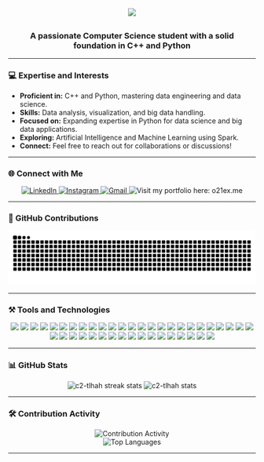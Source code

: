 <h1 align="center">
    <img src="https://readme-typing-svg.herokuapp.com/?font=Righteous&size=35&center=true&vCenter=true&width=500&height=70&duration=4000&lines=Hi+There!+👋;+I'm+Muhammad+Talha+Ramzan!" />
</h1>

<h3 align="center">A passionate Computer Science student with a solid foundation in C++ and Python</h3>

---

### 💻 Expertise and Interests

- **Proficient in:** C++ and Python, mastering data engineering and data science.
- **Skills:** Data analysis, visualization, and big data handling.
- **Focused on:** Expanding expertise in Python for data science and big data applications.
- **Exploring:** Artificial Intelligence and Machine Learning using Spark.
- **Connect:** Feel free to reach out for collaborations or discussions!

---

### 🌐 Connect with Me

<div align="center">
    <a href="https://www.linkedin.com/in/muhammad-talha-ramzan" target="_blank">
        <img src="https://img.shields.io/badge/-LinkedIn-%230077B5?style=for-the-badge&logo=linkedin&logoColor=white" alt="LinkedIn">
    </a>
    <a href="https://www.instagram.com/o21tlha" target="_blank">
        <img src="https://img.shields.io/badge/-Instagram-%23E4405F?style=for-the-badge&logo=instagram&logoColor=white" alt="Instagram">
    </a>
    <a href="mailto:c2.tlhah@gmail.com">
        <img src="https://img.shields.io/badge/-Gmail-%23333?style=for-the-badge&logo=gmail&logoColor=white" alt="Gmail">
    </a>
    <a href="https://o21ex.me" style="text-decoration: none;">
        <img src="https://img.shields.io/badge/Visit_my_portfolio-here-orange?style=for-the-badge&logo=firefox&logoColor=white" alt="Visit my portfolio here: o21ex.me">
    </a>
</div>

---

### 🐍 GitHub Contributions

<div align="center">
    <picture>
        <source media="(prefers-color-scheme: dark)" srcset="https://github.com/c2-tlhah/c2-tlhah/blob/output/github-contribution-grid-snake.svg" />
        <source media="(prefers-color-scheme: light)" srcset="https://github.com/c2-tlhah/c2-tlhah/blob/output/github-contribution-grid-snake.svg" />
        <img alt="github-snake" src="https://github.com/c2-tlhah/c2-tlhah/blob/output/github-contribution-grid-snake.svg" />
    </picture>
</div>

---

### ⚒️ Tools and Technologies

<div align="center">
   
<img src="https://img.shields.io/badge/Amazon_AWS-FF9900?style=for-the-badge&logo=amazonaws&logoColor=white"/>
<img src="https://img.shields.io/badge/IBM%20Cloud-1261FE?style=for-the-badge&logo=IBM%20Cloud&logoColor=white"/>
<img src="https://img.shields.io/badge/microsoft%20azure-0089D6?style=for-the-badge&logo=microsoft-azure&logoColor=white"/>
<img src="https://img.shields.io/badge/Vercel-000000?style=for-the-badge&logo=vercel&logoColor=white"/>
<img src="https://img.shields.io/badge/Cassandra-1287B1?style=for-the-badge&logo=apache%20cassandra&logoColor=white"/>
<img src="https://img.shields.io/badge/MongoDB-4EA94B?style=for-the-badge&logo=mongodb&logoColor=white"/>
<img src="https://img.shields.io/badge/MySQL-005C84?style=for-the-badge&logo=mysql&logoColor=white"/>
<img src=" 	https://img.shields.io/badge/Sqlite-003B57?style=for-the-badge&logo=sqlite&logoColor=white"/>
<img src="https://img.shields.io/badge/Oracle-F80000?style=for-the-badge&logo=Oracle&logoColor=white"/>
<img src="https://img.shields.io/badge/PostgreSQL-316192?style=for-the-badge&logo=postgresql&logoColor=white"/>
<img src="https://img.shields.io/badge/Databricks-FF3621?style=for-the-badge&logo=Databricks&logoColor=white"/>
<img src="https://img.shields.io/badge/Apache-D22128?style=for-the-badge&logo=Apache&logoColor=white"/>
<img src="https://img.shields.io/badge/Apache_Kafka-231F20?style=for-the-badge&logo=apache-kafka&logoColor=white"/>
<img src="https://img.shields.io/badge/Apache_Spark-FFFFFF?style=for-the-badge&logo=apachespark&logoColor=#E35A16"/>
<img src="https://img.shields.io/badge/conda-342B029.svg?&style=for-the-badge&logo=anaconda&logoColor=white"/>
<img src="https://img.shields.io/badge/GitHub%20Pages-222222?style=for-the-badge&logo=GitHub%20Pages&logoColor=white"/>
<img src="https://img.shields.io/badge/Jupyter-F37626.svg?&style=for-the-badge&logo=Jupyter&logoColor=white"/>
<img src="https://img.shields.io/badge/ngrok-140648?style=for-the-badge&logo=Ngrok&logoColor=white"/>
<img src=" 	https://img.shields.io/badge/Xampp-F37623?style=for-the-badge&logo=xampp&logoColor=white"/>
<img src="https://img.shields.io/badge/Colab-F9AB00?style=for-the-badge&logo=googlecolab&color=525252"/>
<img src="https://img.shields.io/badge/Notepad++-90E59A.svg?style=for-the-badge&logo=notepad%2B%2B&logoColor=black"/>
<img src="https://img.shields.io/badge/NeoVim-%2357A143.svg?&style=for-the-badge&logo=neovim&logoColor=white"/>
<img src="https://img.shields.io/badge/VIM-%2311AB00.svg?&style=for-the-badge&logo=vim&logoColor=white"/>
<img src="https://img.shields.io/badge/Visual_Studio-5C2D91?style=for-the-badge&logo=visual%20studio&logoColor=white"/>
<img src="https://img.shields.io/badge/Visual_Studio_Code-0078D4?style=for-the-badge&logo=visual%20studio%20code&logoColor=white"/>
<img src="https://img.shields.io/badge/C%2B%2B-00599C?style=for-the-badge&logo=c%2B%2B&logoColor=white"/>
<img src="https://img.shields.io/badge/Folium-77B829?style=for-the-badge&logo=folium&logoColor=white"/>
<img src="https://img.shields.io/badge/Numpy-777BB4?style=for-the-badge&logo=numpy&logoColor=white"/>
<img src="https://img.shields.io/badge/Pandas-2C2D72?style=for-the-badge&logo=pandas&logoColor=white"/>
<img src="https://img.shields.io/badge/Python-FFD43B?style=for-the-badge&logo=python&logoColor=blue"/>
<img src="https://img.shields.io/badge/Debian-A81D33?style=for-the-badge&logo=debian&logoColor=white"/>
<img src="https://img.shields.io/badge/Fedora-51A2DA?style=for-the-badge&logo=fedora&logoColor=white"/>
<img src="https://img.shields.io/badge/Kali_Linux-557C94?style=for-the-badge&logo=kali-linux&logoColor=white"/>
<img src="https://img.shields.io/badge/Linux-FCC624?style=for-the-badge&logo=linux&logoColor=black"/>
<img src="https://img.shields.io/badge/Ubuntu-E95420?style=for-the-badge&logo=ubuntu&logoColor=white"/>
<img src="https://img.shields.io/badge/Windows-0078D6?style=for-the-badge&logo=windows&logoColor=white"/>
<img src="https://img.shields.io/badge/burpsuite-FF6633?style=for-the-badge&logo=burpsuite&logoColor=white"/>
<img src="https://img.shields.io/badge/metasploit-2596CD?style=for-the-badge&logo=metasploit&logoColor=white"/>
<img src="https://img.shields.io/badge/GIT-E44C30?style=for-the-badge&logo=git&logoColor=white"/>
<img src="https://img.shields.io/badge/windows%20terminal-4D4D4D?style=for-the-badge&logo=windows%20terminal&logoColor=white"/>
<img src="https://img.shields.io/badge/VirtualBox-21416b?style=for-the-badge&logo=VirtualBox&logoColor=white"/>
<img src="https://img.shields.io/badge/VMware-231f20?style=for-the-badge&logo=VMware&logoColor=white"/>


</div>

---

### 📊 GitHub Stats

<div align="center">
    <img width="400" height="200" src="https://github-readme-streak-stats.herokuapp.com/?user=c2-tlhah&count_private=true&theme=react&border_radius=10&background=1F2937&stroke=000000&ring=10B981&fire=F59E0B&currStreakLabel=E5E7EB&sideNums=10B981&currStreakNum=3B82F6&dates=9CA3AF&sideLabels=F3F4F6" alt="c2-tlhah streak stats"/>
    <img width="400" height="200" src="https://github-readme-stats.vercel.app/api?username=c2-tlhah&count_private=true&show_icons=true&theme=react&border_radius=10&background=1F2937&icon_color=3B82F6&title_color=10B981&text_color=9CA3AF" alt="c2-tlhah stats"/>
</div>

---

### 🛠️ Contribution Activity

<div align="center">
    <img width="1000" height="200" src="https://github-profile-summary-cards.vercel.app/api/cards/profile-details?username=c2-tlhah&theme=vue&background=1F2937" alt="Contribution Activity"/>
    <br/>
    <img width="400" height="200" src="https://github-readme-stats.vercel.app/api/top-langs?username=c2-tlhah&show_icons=true&locale=en&layout=compact&theme=react&border_radius=10&background=1F2937&title_color=10B981&text_color=9CA3AF" alt="Top Languages"/>
</div>

---

